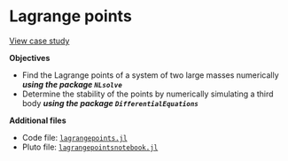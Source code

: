 # Lagrange points

[View case study](https://sje30.github.io/catam-julia/casestudies/lagrangepoints/lagrangepointsnotebook.html)

**Objectives**
- Find the Lagrange points of a system of two large masses numerically ***using the package `NLsolve`***
- Determine the stability of the points by numerically simulating a third body ***using the package `DifferentialEquations`***

**Additional files**
- Code file: [`lagrangepoints.jl`](https://sje30.github.io/catam-julia/casestudies/lagrangepoints/lagrangepoints.jl)
- Pluto file: [`lagrangepointsnotebook.jl`](https://sje30.github.io/catam-julia/casestudies/lagrangepoints/lagrangepointsnotebook.jl)
